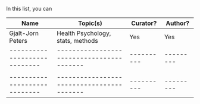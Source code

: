 In this list, you can 

| Name                       | Topic(s)                                | Curator? | Author? |
|----------------------------|-----------------------------------------|----------|---------|
| Gjalt-Jorn Peters          | Health Psychology, stats, methods       |  Yes     | Yes     |
|----------------------------|-----------------------------------------|----------|---------|
|                            |                                         |          |         |
|----------------------------|-----------------------------------------|----------|---------|
